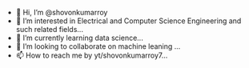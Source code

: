 - 👋 Hi, I’m @shovonkumarroy
- 👀 I’m interested in Electrical and Computer Science Engineering and such related fields...
- 🌱 I’m currently learning data science...
- 💞️ I’m looking to collaborate on machine leaning ...
- 📫 How to reach me by yt/shovonkumarroy7...

<!---
shovonkumarroy/shovonkumarroy is a ✨ special ✨ repository because its `README.md` (this file) appears on your GitHub profile.
You can click the Preview link to take a look at your changes.
--->
